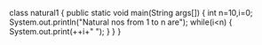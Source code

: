 class natural1 {
    public static void main(String args[])
    {
        int n=10,i=0;
        System.out.println("Natural nos from 1 to n are");
        while(i<n)
        {
            System.out.print(++i+" ");
        }
    }
}
